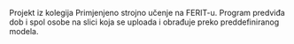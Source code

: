Projekt iz kolegija Primjenjeno strojno učenje na FERIT-u. Program predviđa dob i spol osobe na slici koja se uploada i obrađuje preko preddefiniranog modela.
